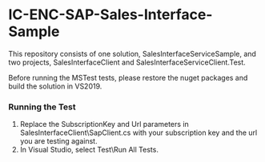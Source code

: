 # IC-ENC-SAP-Sales-Interface-Sample

This repository consists of one solution, SalesInterfaceServiceSample, and two projects, SalesInterfaceClient and SalesInterfaceServiceClient.Test.

Before running the MSTest tests, please restore the nuget packages and build the solution in VS2019.

### Running the Test

1. Replace the SubscriptionKey and Url parameters in SalesInterfaceClient\SapClient.cs with your subscription key and the url you are testing against.
2. In Visual Studio, select Test\Run All Tests.
